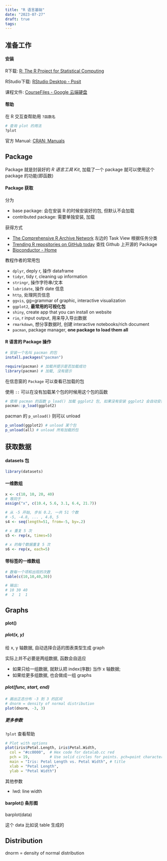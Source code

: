 ```yaml
---
title: "R 语言基础"
date: "2023-07-27"
draft: true
tags:
---
```


## 准备工作

#### 安装

R下载: [R: The R Project for Statistical Computing](https://www.r-project.org/)

RStudio下载: [RStudio Desktop - Posit](https://posit.co/download/rstudio-desktop/)

课程文件: [CourseFiles - Google 云端硬盘](https://drive.google.com/drive/folders/15U8WjVKbYXaq6N6Wb_6bCr9QZ1DwCkAO)

#### 帮助
在 R 交互查帮助用 `?函数名`
```R
# 查询 plot 的用法
?plot
```

官方 Manual: [CRAN: Manuals](https://cran.r-project.org/manuals.html)

## Package

Package 就是封装好的 *R 语言工具 Kit*, 加载了一个 package 就可以使用这个 package 的功能(即函数) 

#### Package 获取

分为
- base package: 会在安装 R 的时候安装好的包, 但默认不会加载
- contributed package: 需要单独安装, 加载

获得方式
- [The Comprehensive R Archive Network](https://cran.r-project.org/) 左边的 Task View 根据任务分类
- [Trending R repositories on GitHub today](https://github.com/trending/r) 查找 Github 上开源的 Package
- [Bioconductor - Home](https://www.bioconductor.org/)

教程作者的常用包
- `dplyr`, deply r, 操作 dataframe
- `tidyr`, tidy r, cleaning up information
- `stringr`, 操作字符串/文本
- `lubridate`, 操作 date 信息
- `http`, 处理网页信息
- `ggvis`, gg=grammar of graphic, interactive visualization
- `ggplot2`, **最常用的可视化包**
- `shiny`, create app that you can install on website
- `rio`, r input output, 用来导入导出数据
- `rmarkdown`, 想分享数据时, 创建 interactive notebooks/rich document
- `pacman`, package manager, **one package to load them all**

#### R 语言的 Package 操作
```R
# 安装一个名叫 pacman 的包
install.packages("pacman") 

require(pacman) # 加载并提示是否加载成功
library(pacman) # 加载, 没有提示
```

在信息窗的 `Package` 可以查看已加载的包

使用 `::` 可以在没有加载某个包的时候用这个包的函数
```R
# 使用 pacman 的函数 p_load() 加载 ggplot2 包, 如果没有安装 ggplot2 会自动安装
pacman::p_load(ggplot2) 
```

pacman 的 `p_unload()` 则可以 unload
```R
p_unload(ggplot2) # unload 某个包
p_unload(all) # unload 所有加载的包
```

## 获取数据

#### datasets 包
```R
library(datasets) 
```

#### 一维数组
```R
x <- c(10, 10, 20, 40)
# 等同于
assign("x", c(10.4, 5.6, 3.1, 6.4, 21.7))

# 从 -5 开始, 步长 0.2, 一共 51 个数
# -5, -4.8, ... , 4.8, 5
s4 <- seq(length=51, from=-5, by=.2)

# x 重复 5 次
s5 <- rep(x, times=5)

# x 的每个数据重复 5 次
s6 <- rep(x, each=5)
```

#### 带标签的一维数组
```R
# 数每一个项和出现的次数
table(c(10,10,40,30))

# 输出:
# 10 30 40 
#  2  1  1
```


## Graphs

#### plot()

##### plot(x, y)

给 x, y 轴数据, 自动选择合适的图表类型生成 graph

实际上并不必要是两组数据, 函数会自适应
- 如果只给一组数据, 就默认把 index(序数) 当作 x 轴数据; 
- 如果给更多组数据, 也会做成一组 graphs

##### plot(func, start, end)
```R
# 画出正态分布 -3 到 3 的区间
# dnorm = density of normal distribution
plot(dnorm, -3, 3) 
```

##### 更多参数
`?plot` 查看帮助

```R
# Plot with options
plot(iris$Petal.Length, iris$Petal.Width,
  col = "#cc0000",  # Hex code for datalab.cc red
  pch = 19,         # Use solid circles for points. pch=point character
  main = "Iris: Petal Length vs. Petal Width", # title
  xlab = "Petal Length",
  ylab = "Petal Width")
```

其他参数
- lwd: line width

#### barplot() 条形图
barplot(data)

这个 data 比如说 table 生成的

## Distribution

dnorm = density of normal distribution